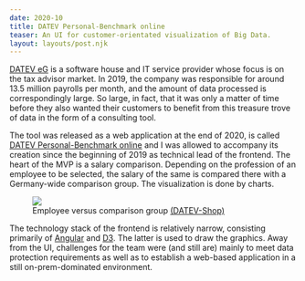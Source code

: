 ```yaml
---
date: 2020-10
title: DATEV Personal-Benchmark online
teaser: An UI for customer-orientated visualization of Big Data.
layout: layouts/post.njk
---
```


<a href="https://www.datev.de/" target="_blank" rel="noopener noreferrer">DATEV eG</a> is a software house and IT service provider whose focus is on the tax advisor market. In 2019, the company was responsible for around 13.5 million payrolls per month, and the amount of data processed is correspondingly large. So large, in fact, that it was only a matter of time before they also wanted their customers to benefit from this treasure trove of data in the form of a consulting tool.

The tool was released as a web application at the end of 2020, is called <a href="https://www.datev.de/web/de/datev-shop/personalwirtschaft/datev-personal-benchmark-online/" target="_blank" rel="noopener noreferrer">DATEV Personal-Benchmark online</a> and I was allowed to accompany its creation since the beginning of 2019 as technical lead of the frontend. The heart of the MVP is a salary comparison. Depending on the profession of an employee to be selected, the salary of the same is compared there with a Germany-wide comparison group. The visualization is done by charts.

<figure>
  <img src="{{ '/img/posts/datev-personal-benchmark-online/evaluation.jpg' | url }}">
  <figcaption class="text-xs">
    Employee versus comparison group
    <a href="https://www.datev.de/web/de/datev-shop/personalwirtschaft/datev-personal-benchmark-online/" target="_blank" rel="noopener noreferrer">(DATEV-Shop)</a>
  </figcaption>
</figure>

The technology stack of the frontend is relatively narrow, consisting primarily of <a href="https://angular.io/" target="_blank" rel="noopener noreferrer">Angular</a> and <a href="https://d3js.org/" target="_blank" rel="noopener noreferrer">D3</a>. The latter is used to draw the graphics. Away from the UI, challenges for the team were (and still are) mainly to meet data protection requirements as well as to establish a web-based application in a still on-prem-dominated environment.
